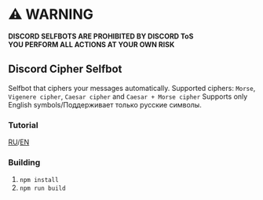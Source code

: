 # ⚠ WARNING

**DISCORD SELFBOTS ARE PROHIBITED BY DISCORD ToS**  
**YOU PERFORM ALL ACTIONS AT YOUR OWN RISK**

## Discord Cipher Selfbot

Selfbot that ciphers your messages automatically.
Supported ciphers: `Morse`, `Vigenere cipher`, `Caesar cipher` and `Caesar + Morse cipher`
Supports only English symbols/Поддерживает только русские символы.

### Tutorial

[RU](docs/ru.md)/[EN](docs/en.md)

### Building
1. `npm install`
2. `npm run build`
